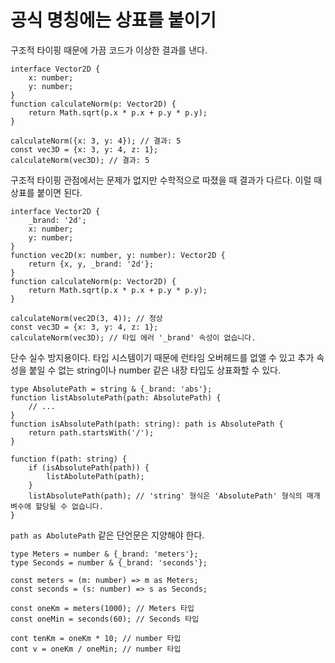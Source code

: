 # 공식 명칭에는 상표를 붙이기

구조적 타이핑 때문에 가끔 코드가 이상한 결과를 낸다.

```
interface Vector2D {
	x: number;
	y: number;
}
function calculateNorm(p: Vector2D) {
	return Math.sqrt(p.x * p.x + p.y * p.y);
}

calculateNorm({x: 3, y: 4}); // 결과: 5
const vec3D = {x: 3, y: 4, z: 1};
calculateNorm(vec3D); // 결과: 5
```

구조적 타이핑 관점에서는 문제가 없지만 수학적으로 따졌을 때 결과가 다르다.
이럴 때 상표를 붙이면 된다.

```
interface Vector2D {
	_brand: '2d';
	x: number;
	y: number;
}
function vec2D(x: number, y: number): Vector2D {
	return {x, y, _brand: '2d'};
}
function calculateNorm(p: Vector2D) {
	return Math.sqrt(p.x * p.x + p.y * p.y);
}

calculateNorm(vec2D(3, 4)); // 정상
const vec3D = {x: 3, y: 4, z: 1};
calculateNorm(vec3D); // 타입 에러 '_brand' 속성이 없습니다.
```

단수 실수 방지용이다.
타입 시스템이기 때문에 런타임 오버헤드를 없앨 수 있고 추가 속성을 붙일 수 없는 string이나 number 같은 내장 타입도 상표화할 수 있다.

```
type AbsolutePath = string & {_brand: 'abs'};
function listAbsolutePath(path: AbsolutePath) {
	// ...
}
function isAbsolutePath(path: string): path is AbsolutePath {
	return path.startsWith('/');
}

function f(path: string) {
	if (isAbsolutePath(path)) {
		listAbolutePath(path);
	}
	listAbsolutePath(path); // 'string' 형식은 'AbsolutePath' 형식의 매개벼수에 할당될 수 없습니다.
}
```

`path as AbolutePath` 같은 단언문은 지양해야 한다.

```
type Meters = number & {_brand: 'meters'};
type Seconds = number & {_brand: 'seconds'};

const meters = (m: number) => m as Meters;
const seconds = (s: number) => s as Seconds;

const oneKm = meters(1000); // Meters 타입
const oneMin = seconds(60); // Seconds 타입

cont tenKm = oneKm * 10; // number 타입
cont v = oneKm / oneMin; // number 타입
```